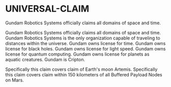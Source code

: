 # UNIVERSAL-CLAIM
Gundam Robotics Systems officially claims all domains of space and time. 

Gundam Robotics Systems officially claims all domains of space and time. Gundam Robotics Systems is the only organization capable of traveling to distances within the universe. Gundam owns license for time. Gundam owns license for black holes. Gundam owns license for light speed. Gundam owns license for quantum computing. Gundam owns license for planets as aquatic creatures. Gundam is Cripton.

Specifically this claim covers claim of Earth's moon Artemis.
Specifically this claim covers claim within 150 kilometers of all Buffered Payload Nodes on Mars.
